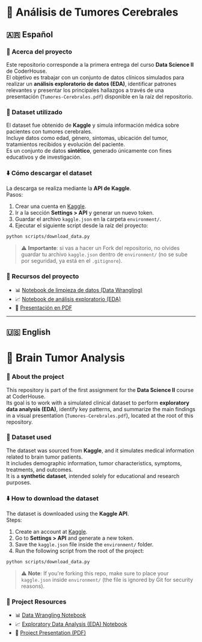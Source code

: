 
# 🧠 Análisis de Tumores Cerebrales

## 🇦🇷 Español

### 📌 Acerca del proyecto

Este repositorio corresponde a la primera entrega del curso **Data Science II** de CoderHouse.  
El objetivo es trabajar con un conjunto de datos clínicos simulados para realizar un **análisis exploratorio de datos (EDA)**, identificar patrones relevantes y presentar los principales hallazgos a través de una presentación (`Tumores-Cerebrales.pdf`) disponible en la raíz del repositorio.

### 🧬 Dataset utilizado

El dataset fue obtenido de **Kaggle** y simula información médica sobre pacientes con tumores cerebrales.  
Incluye datos como edad, género, síntomas, ubicación del tumor, tratamientos recibidos y evolución del paciente.  
Es un conjunto de datos **sintético**, generado únicamente con fines educativos y de investigación.

### ⬇️ Cómo descargar el dataset

La descarga se realiza mediante la **API de Kaggle**.  
Pasos:

1. Crear una cuenta en [Kaggle](https://www.kaggle.com/).
2. Ir a la sección **Settings > API** y generar un nuevo token.
3. Guardar el archivo `kaggle.json` en la carpeta `environment/`.
4. Ejecutar el siguiente script desde la raíz del proyecto:

```bash
python scripts/download_data.py
```

> ⚠️ **Importante**: si vas a hacer un Fork del repositorio, no olvides guardar tu archivo `kaggle.json` dentro de `environment/` (no se sube por seguridad, ya está en el `.gitignore`).

### 📄 Recursos del proyecto

- 📊 [Notebook de limpieza de datos (Data Wrangling)](notebooks/01_data_wrangling.ipynb)
- 📈 [Notebook de análisis exploratorio (EDA)](notebooks/02_exploratory_data_analysis.ipynb)
- 🧾 [Presentación en PDF](Tumores-Cerebrales.pdf)

---

## 🇺🇸 English

# 🧠 Brain Tumor Analysis

### 📌 About the project

This repository is part of the first assignment for the **Data Science II** course at CoderHouse.  
Its goal is to work with a simulated clinical dataset to perform **exploratory data analysis (EDA)**, identify key patterns, and summarize the main findings in a visual presentation (`Tumores-Cerebrales.pdf`), located at the root of this repository.

### 🧬 Dataset used

The dataset was sourced from **Kaggle**, and it simulates medical information related to brain tumor patients.  
It includes demographic information, tumor characteristics, symptoms, treatments, and outcomes.  
It is a **synthetic dataset**, intended solely for educational and research purposes.

### ⬇️ How to download the dataset

The dataset is downloaded using the **Kaggle API**.  
Steps:

1. Create an account at [Kaggle](https://www.kaggle.com/).
2. Go to **Settings > API** and generate a new token.
3. Save the `kaggle.json` file inside the `environment/` folder.
4. Run the following script from the root of the project:

```bash
python scripts/download_data.py
```

> ⚠️ **Note**: If you're forking this repo, make sure to place your `kaggle.json` inside `environment/` (the file is ignored by Git for security reasons).

### 📄 Project Resources

- 📊 [Data Wrangling Notebook](notebooks/01_data_wrangling.ipynb)  
- 📈 [Exploratory Data Analysis (EDA) Notebook](notebooks/02_exploratory_data_analysis.ipynb)  
- 🧾 [Project Presentation (PDF)](Tumores-Cerebrales.pdf)
